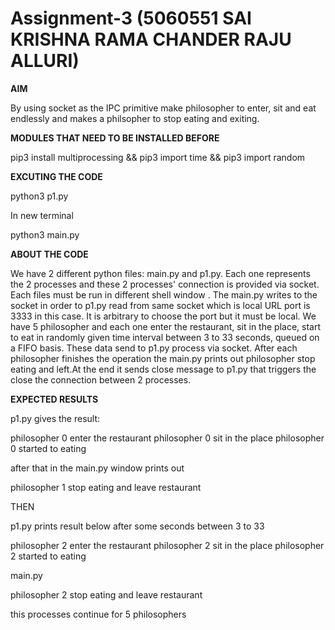 # Assignment-3 (5060551 SAI KRISHNA RAMA CHANDER RAJU ALLURI)

**AIM**

By using socket as the IPC primitive make philosopher to enter, sit and eat endlessly and makes a philsopher to stop eating and exiting.

**MODULES THAT NEED TO BE INSTALLED BEFORE**

pip3 install multiprocessing && pip3 import time && pip3 import random


**EXCUTING THE CODE**

python3 p1.py

In new terminal

python3 main.py

**ABOUT THE CODE**


We have 2 different python files: main.py and p1.py. Each one represents the 2 processes and these 2 processes' connection is provided via socket. Each files must be run in different shell window . The main.py writes to the socket in order to p1.py read from same socket which is local URL port is 3333 in this case. It is arbitrary to choose the port but it must be local. We have 5 philosopher and each one enter the restaurant, sit in the place, start to eat in randomly given time interval between 3 to 33 seconds, queued on a FIFO basis. These data send to p1.py process via socket. After each philosopher finishes the operation the main.py prints out philosopher stop eating and left.At the end it sends close message to p1.py that triggers the close the connection between 2 processes.


**EXPECTED RESULTS**

p1.py gives the result:

philosopher 0 enter the restaurant
philosopher 0 sit in the place
philosopher 0 started to eating

after that in the main.py window prints out

philosopher 1 stop eating and leave restaurant

THEN

p1.py prints result below after some seconds between 3 to 33

philosopher 2 enter the restaurant
philosopher 2 sit in the place
philosopher 2 started to eating

main.py

philosopher 2 stop eating and leave restaurant

this processes continue for 5 philosophers
